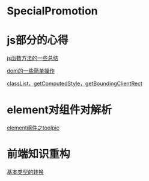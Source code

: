 # SpecialPromotion

<h1>js部分的心得</h1>

[js函数方法的一些总结](https://github.com/wulinsheng123/SpecialPromotion/issues/1)

[dom的一些简单操作](https://github.com/wulinsheng123/SpecialPromotion/issues/2)

[classList，getComputedStyle，getBoundingClientRect](https://github.com/wulinsheng123/SpecialPromotion/blob/master/js%E6%80%BB%E7%BB%93/DOM%E6%93%8D%E4%BD%9C.md)



<h1>element对组件对解析</h1>

[element组件之toolpic](https://github.com/wulinsheng123/SpecialPromotion/blob/master/js%E6%80%BB%E7%BB%93/element.md)


<h1>前端知识重构</h1>

[基本类型的转换](https://github.com/wulinsheng123/SpecialPromotion/blob/master/js%E6%80%BB%E7%BB%93/%E5%89%8D%E7%AB%AF%E7%9F%A5%E8%AF%86%E9%87%8D%E6%9E%84/js%E5%9F%BA%E6%9C%AC%E7%B1%BB%E5%9E%8B%E8%BD%AC%E6%8D%A2.md)

